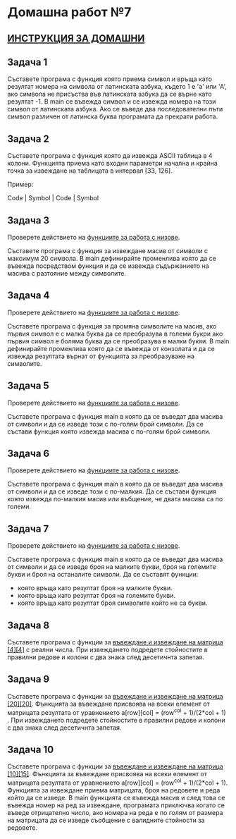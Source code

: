 # Домашна работ №7

## [ИНСТРУКЦИЯ ЗА ДОМАШНИ](README.md)

## Задача 1

Съставете програма с функция която приема символ и връща като резултат номера на символа от латинската азбука, където 1 е 'а' или 'А', ако символа не присъства във латинската азбука да се върне като резултат -1. В main се въвежда символ и се извежда номера на този символ от латинската азбука. Ако се въведе два последователни пъти символ различен от латинска буква програмата да прекрати работа.

## Задача 2

Съставете програма с функция която да извежда ASCII таблица в 4 колони. Функцията приема като входни параметри начална и крайна точка за извеждане на таблицата в интервал [33, 126].

Пример:

Code | Symbol | Code | Symbol

## Задача 3

Проверете действието на [функциите за работа с низове](../Chapters&Strategies/String).

Съставете програма с функция за извеждане масив от символи с максимум 20 символа. В main дефинирайте променлива която да се въвежда посредством функция и да се извежда съдържанието на масива с разтояние между символите.

## Задача 4

Проверете действието на [функциите за работа с низове](../Chapters&Strategies/String).

Съставете програма с функция за промяна символите на масив, ако първия символ е с малка буква да се преобразува в големи букри ако първия символ е боляма буква да се преобразува в малки букяи. В main дефинирайте променлива която да се въвежда от конзолата и да се извежда резултата върнат от функцията за преобразуване на символите.

## Задача 5

Проверете действието на [функциите за работа с низове](../Chapters&Strategies/String).

Съставете програма с функция main в която да се въведат два масива от символи и да се изведе този с по-голям брой символи. Да се състави функция която извежда масива с по-голям брой символи.

## Задача 6

Проверете действието на [функциите за работа с низове](../Chapters&Strategies/String).

Съставете програма с функция main в която да се въведат два масива от символи и да се изведе този с по-малкия. Да се състави функция която извежда по-малкия масив или въбщение, че двата масива са по големи.

## Задача 7

Проверете действието на [функциите за работа с низове](../Chapters&Strategies/String).

Съставете програма с функция main в която да се въведат два масива от символи и да се изведе броя на малките букви, броя на големите букви и броя на останалите символи. Да се съставят функции:
- която връща като резултат броя на малките букви.
- която връща като резултат броя на големите букви.
- която връща като резултат броя символите който не са букви.

## Задача 8

Съставете програма с функции за [въвеждане и извеждане на матрица [4][4]](../Chapters&Strategies/MultidimensionalArrays) с реални числа. При извеждането подредете стойностите в правилни редове и колони с два знака след десетичнта запетая. 

## Задача 9

Съставете програма с функции за [въвеждане и извеждане на матрица [20][20]](../Chapters&Strategies/MultidimensionalArrays). Фънкцията за въвеждане присвоява на всеки елемент от матрицата резултата от уравнението a[row][col] = (row<sup>col</sup> + 1)/(2*col + 1) . При извеждането подредете стойностите в правилни редове и колони с два знака след десетичнта запетая. 

## Задача 10

Съставете програма с функции за [въвеждане и извеждане на матрица [10][15]](../Chapters&Strategies/MultidimensionalArrays). Фънкцията за въвеждане присвоява на всеки елемент от матрицата резултата от уравнението a[row][col] = (row<sup>col</sup> + 1)/(2*col + 1). Функцията за извеждане приема матрицата, броя на редовете и реда който да се изведе. В main функцията се въвежда масив и след това се въвежда номер на ред за извеждане, програмата приключва когато се въведе отрицателно число, ако номера на реда е по голям от размера на матрицата да се изведе съобщение с валидните стойности за редовете.
